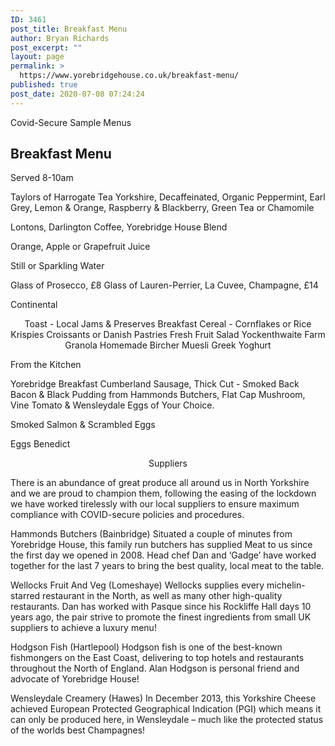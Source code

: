 ```yaml
---
ID: 3461
post_title: Breakfast Menu
author: Bryan Richards
post_excerpt: ""
layout: page
permalink: >
  https://www.yorebridgehouse.co.uk/breakfast-menu/
published: true
post_date: 2020-07-08 07:24:24
---
```

<div class="section-title section-title-followed-by-content">

Covid-Secure Sample Menus
<h2 class="covid-menu-h2">Breakfast Menu</h2>
Served 8-10am

</div>
<div>
 <div class="row-has-bottom-border full-width-content-with-padding text-center">
  <p><span class="menu-strong">Taylors of Harrogate Tea </span>
Yorkshire, Decaffeinated, Organic Peppermint, Earl Grey, Lemon &amp; Orange, Raspberry &amp; Blackberry, Green Tea or Chamomile</p>
  <p><span class="menu-strong">Lontons, Darlington Coffee, Yorebridge House Blend</span></p>
  <p><span class="menu-strong">Orange, Apple or Grapefruit Juice</span></p>
  <p><span class="menu-strong">Still or Sparkling Water</span></p>
  <p><span class="menu-strong">Glass of Prosecco, £8</span>
  <span class="menu-strong">Glass of Lauren-Perrier, La Cuvee, Champagne, £14</span></p></div>

<div class="row-has-bottom-border full-width-content-with-padding text-center"><p><span class="menu-strong">Continental</span></p>
<p style="text-align: center;">Toast - Local Jams &amp; Preserves
Breakfast Cereal - Cornflakes or Rice Krispies
Croissants or Danish Pastries
Fresh Fruit Salad
Yockenthwaite Farm Granola
Homemade Bircher Muesli
Greek Yoghurt</p>
<p><span class="menu-strong">From the Kitchen</span></p>
<p><span class="menu-strong">Yorebridge Breakfast</span>
Cumberland Sausage, Thick Cut - Smoked Back Bacon &amp; Black Pudding from Hammonds Butchers, Flat Cap Mushroom, Vine Tomato &amp; Wensleydale Eggs of Your Choice.</p>
<p><span class="menu-strong">Smoked Salmon &amp; Scrambled Eggs</span></p>
<p><span class="menu-strong">Eggs Benedict </span></p></div>
<div class="full-width-content-with-padding text-center"><p style="text-align: center;"><span class="menu-strong">Suppliers</span></p>
There is an abundance of great produce all around us in North Yorkshire and we are proud to champion them, following the easing of the lockdown we have worked tirelessly with our local suppliers to ensure maximum compliance with COVID-secure policies and procedures.
<p><span class="menu-strong">Hammonds Butchers (Bainbridge)</span>
Situated a couple of minutes from Yorebridge House, this family run butchers has supplied
Meat to us since the first day we opened in 2008.
Head chef Dan and ‘Gadge’ have worked together for the last 7 years to bring the best quality, local meat to the table.</p>
<p><span class="menu-strong">Wellocks Fruit And Veg (Lomeshaye)</span>
Wellocks supplies every michelin-starred restaurant in the North, as well as many other high-quality restaurants.
Dan has worked with Pasque since his Rockliffe Hall days 10 years ago, the pair strive to promote the finest ingredients from small UK suppliers to achieve a luxury menu!</p>
<p><span class="menu-strong">Hodgson Fish (Hartlepool)</span>
Hodgson fish is one of the best-known fishmongers on the East Coast, delivering to top hotels and restaurants throughout the North of England.
Alan Hodgson is personal friend and advocate of Yorebridge House!</p>
<p><span class="menu-strong">Wensleydale Creamery (Hawes)</span>
In December 2013, this Yorkshire Cheese achieved European Protected Geographical Indication (PGI) which means it can only be produced here, in Wensleydale – much like the protected status of the worlds best Champagnes!</p>
</div>
</div>